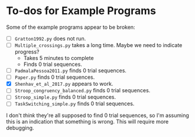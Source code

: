 # To-dos for Example Programs

Some of the example programs appear to be broken:

  * [ ] `Gratton1992.py` does not run.
  * [ ] `Multiple_crossings.py` takes a long time. Maybe we need to indicate
        progress?
      * Takes 5 minutes to complete
      * Finds 0 trial sequences.
  * [ ] `PadmalaPessoa2011.py` finds 0 trial sequences.
  * [ ] `Paper.py` finds 0 trial sequences.
  * [x] `Shenhav_et_al_2017.py` appears to work.
  * [ ] `Stroop_congruency_balanced.py` finds 0 trial sequences.
  * [ ] `Stroop_simple.py` finds 0 trial sequences.
  * [ ] `TaskSwitching_simple.py` finds 0 trial sequences.

I don't *think* they're all supposed to find 0 trial sequences, so I'm assuming
this is an indication that something is wrong. This will require more debugging.
